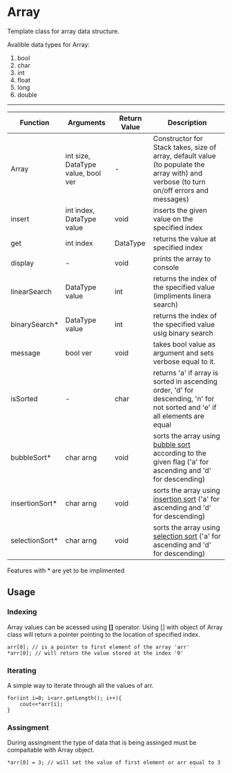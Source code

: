 # Array

Template class for array data structure.

Avalible data types for Array:
1. bool
1. char
1. int
1. float
1. long
1. double

---------------------------------------------------
Function | Arguments | Return Value | Description |
---------|-----------|--------------|-------------|
Array |int size, DataType value, bool ver | - | Constructor for Stack takes, size of array, default value (to populate the array with) and verbose (to turn on/off errors and messages)
insert | int index, DataType value | void | inserts the given value on the specified index
get | int index | DataType | returns the value at specified index
display | - | void | prints the array to console
linearSearch | DataType value | int | returns the index of the specified value (impliments linera search)
binarySearch* | DataType value | int | returns the index of the specified value usig binary search
message | bool ver | void | takes bool value as argument and sets verbose equal to it.
isSorted | - | char | returns 'a' if array is sorted in ascending order, 'd' for descending, 'n' for not sorted and 'e' if all elements are equal
bubbleSort* | char arng | void | sorts the array using [bubble sort](https://www.geeksforgeeks.org/bubble-sort/) according to the given flag ('a' for ascending and 'd' for descending)
insertionSort* | char arng | void | sorts the array using [insertion sort](https://www.geeksforgeeks.org/insertion-sort/) ('a' for ascending and 'd' for descending)
selectionSort* | char arng | void | sorts the array using [selection sort](https://www.geeksforgeeks.org/selection-sort/) ('a' for ascending and 'd' for descending)

Features with * are yet to be implimented 

## Usage

### Indexing
Array values can be acessed using **[]** operator. Using [] with object of Array class will return a pointer pointing to the location of specified index.
```
arr[0]; // is a pointer to first element of the array 'arr'
*arr[0]; // will return the value stored at the index '0'
```
### Iterating
A simple way to iterate through all the values of arr.
```
for(int i=0; i<arr.getLength(); i++){
    cout<<*arr[i];
}
```
### Assingment
During assingment the type of data that is being assinged must be compaitable with Array object.
```
*arr[0] = 3; // will set the value of first element or arr equal to 3
```